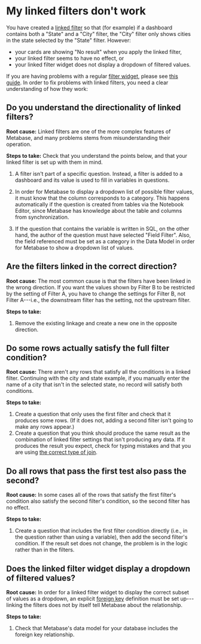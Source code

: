 # My linked filters don't work

You have created a [linked filter][linked-filter-gloss] so that (for example) if a dashboard contains both a "State" and a "City" filter, the "City" filter only shows cities in the state selected by the "State" filter. However:

- your cards are showing "No result" when you apply the linked filter,
- your linked filter seems to have no effect, or
- your linked filter widget does not display a dropdown of filtered values.

If you are having problems with a regular [filter widget][filter-widget-gloss], please see [this guide](./filters.html). In order to fix problems with linked filters, you need a clear understanding of how they work:

## Do you understand the directionality of linked filters?

**Root cause:** Linked filters are one of the more complex features of Metabase, and many problems stems from misunderstanding their operation.

**Steps to take:** Check that you understand the points below, and that your linked filter is set up with them in mind.

1. A filter isn't part of a specific question. Instead, a filter is added to a dashboard and its value is used to fill in variables in questions.

2. In order for Metabase to display a dropdown list of possible filter values, it must know that the column corresponds to a category. This happens automatically if the question is created from tables via the Notebook Editor, since Metabase has knowledge about the table and columns from synchronization.

3. If the question that contains the variable is written in SQL, on the other hand, the author of the question must have selected "Field Filter". Also, the field referenced must be set as a category in the Data Model in order for Metabase to show a dropdown list of values.

## Are the filters linked in the correct direction?

**Root cause:** The most common cause is that the filters have been linked in the wrong direction. If you want the values shown by Filter B to be restricted by the setting of Filter A, you have to change the settings for Filter B, not Filter A---i.e., the downstream filter has the setting, not the upstream filter.

**Steps to take:**

1. Remove the existing linkage and create a new one in the opposite direction.

## Do some rows actually satisfy the full filter condition?

**Root cause:** There aren't any rows that satisfy all the conditions in a linked filter. Continuing with the city and state example, if you manually enter the name of a city that isn't in the selected state, no record will satisfy both conditions.

**Steps to take:**

1. Create a question that only uses the first filter and check that it produces some rows. (If it does not, adding a second filter isn't going to make any rows appear.)
2. Create a question that you think should produce the same result as the combination of linked filter settings that isn't producing any data. If it produces the result you expect, check for typing mistakes and that you are using [the correct type of join][join-types].

## Do all rows that pass the first test also pass the second?

**Root cause:** In some cases all of the rows that satisfy the first filter's condition also satisfy the second filter's condition, so the second filter has no effect.

**Steps to take:**

1. Create a question that includes the first filter condition directly (i.e., in the question rather than using a variable), then add the second filter's condition. If the result set does not change, the problem is in the logic rather than in the filters.

## Does the linked filter widget display a dropdown of filtered values?

**Root cause:** In order for a linked filter widget to display the correct subset of values as a dropdown, an explicit [foreign key][foreign-key-gloss] definition must be set up---linking the filters does not by itself tell Metabase about the relationship.

**Steps to take:**

1. Check that Metabase's data model for your database includes the foreign key relationship.

[filter-widget-gloss]: /glossary.html#filter_widget
[foreign-key-gloss]: /glossary.html#foreign_key
[join-types]: /learn/sql-questions/sql-join-types.html
[learn-linking]: /learn/dashboards/linking-filters.html
[linked-filter-gloss]: /glossary.html#linked_filter

